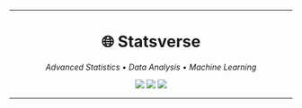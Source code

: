  
---
 
<h1 align="center">🌐 Statsverse</h1>

<p align="center">
  <i>Advanced Statistics • Data Analysis • Machine Learning</i>
</p>

 <p align="center">
  <!-- Languages -->
  <img src="https://img.shields.io/badge/Python-3.9+-3776AB?logo=python&logoColor=white" />
  <img src="https://img.shields.io/badge/R-4.0+-276DC3?logo=r&logoColor=white" />
  <img src="https://img.shields.io/badge/License-MIT-blue.svg?logo=open-source-initiative&logoColor=white" />
  <br/>

 


 
---
 

 
